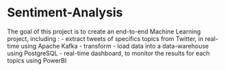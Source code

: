 # Sentiment-Analysis
The goal of this project is to create an end-to-end Machine Learning project, including : - extract tweets of specifics topics from Twitter, in real-time using Apache Kafka - transform - load data into a data-warehouse using PostgreSQL - real-time dashboard, to monitor the results for each topics using PowerBI
